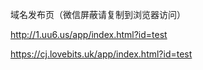 域名发布页（微信屏蔽请复制到浏览器访问）


http://1.uu6.us/app/index.html?id=test

https://cj.lovebits.uk/app/index.html?id=test

